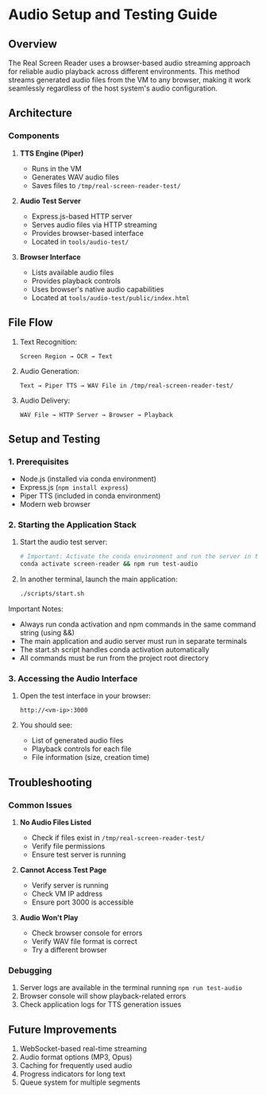 # Audio Setup and Testing Guide

## Overview
The Real Screen Reader uses a browser-based audio streaming approach for reliable audio playback across different environments. This method streams generated audio files from the VM to any browser, making it work seamlessly regardless of the host system's audio configuration.

## Architecture

### Components
1. **TTS Engine (Piper)**
   - Runs in the VM
   - Generates WAV audio files
   - Saves files to `/tmp/real-screen-reader-test/`

2. **Audio Test Server**
   - Express.js-based HTTP server
   - Serves audio files via HTTP streaming
   - Provides browser-based interface
   - Located in `tools/audio-test/`

3. **Browser Interface**
   - Lists available audio files
   - Provides playback controls
   - Uses browser's native audio capabilities
   - Located at `tools/audio-test/public/index.html`

## File Flow
1. Text Recognition:
   ```
   Screen Region → OCR → Text
   ```

2. Audio Generation:
   ```
   Text → Piper TTS → WAV File in /tmp/real-screen-reader-test/
   ```

3. Audio Delivery:
   ```
   WAV File → HTTP Server → Browser → Playback
   ```

## Setup and Testing

### 1. Prerequisites
- Node.js (installed via conda environment)
- Express.js (`npm install express`)
- Piper TTS (included in conda environment)
- Modern web browser

### 2. Starting the Application Stack
1. Start the audio test server:
   ```bash
   # Important: Activate the conda environment and run the server in the same command
   conda activate screen-reader && npm run test-audio
   ```

2. In another terminal, launch the main application:
   ```bash
   ./scripts/start.sh
   ```

Important Notes:
- Always run conda activation and npm commands in the same command string (using &&)
- The main application and audio server must run in separate terminals
- The start.sh script handles conda activation automatically
- All commands must be run from the project root directory

### 3. Accessing the Audio Interface
1. Open the test interface in your browser:
   ```
   http://<vm-ip>:3000
   ```

2. You should see:
   - List of generated audio files
   - Playback controls for each file
   - File information (size, creation time)

## Troubleshooting

### Common Issues
1. **No Audio Files Listed**
   - Check if files exist in `/tmp/real-screen-reader-test/`
   - Verify file permissions
   - Ensure test server is running

2. **Cannot Access Test Page**
   - Verify server is running
   - Check VM IP address
   - Ensure port 3000 is accessible

3. **Audio Won't Play**
   - Check browser console for errors
   - Verify WAV file format is correct
   - Try a different browser

### Debugging
1. Server logs are available in the terminal running `npm run test-audio`
2. Browser console will show playback-related errors
3. Check application logs for TTS generation issues

## Future Improvements
1. WebSocket-based real-time streaming
2. Audio format options (MP3, Opus)
3. Caching for frequently used audio
4. Progress indicators for long text
5. Queue system for multiple segments 